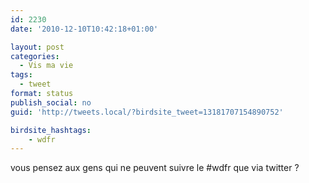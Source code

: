 ```yaml
---
id: 2230
date: '2010-12-10T10:42:18+01:00'

layout: post
categories:
  - Vis ma vie
tags:
  - tweet
format: status
publish_social: no
guid: 'http://tweets.local/?birdsite_tweet=13181707154890752'

birdsite_hashtags:
    - wdfr
---
```


vous pensez aux gens qui ne peuvent suivre le #wdfr que via twitter ?